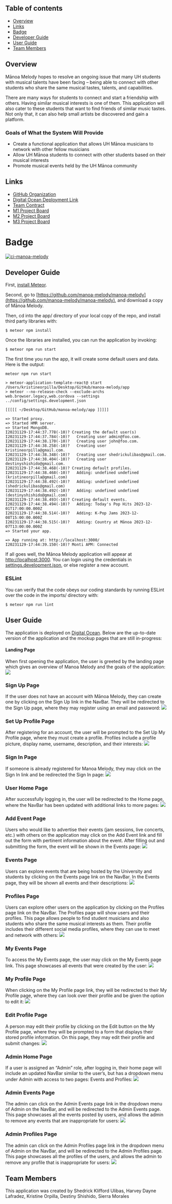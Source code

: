## Table of contents

* [Overview](#overview)
* [Links](#links)
* [Badge](#badge)
* [Developer Guide](#developer-guide)
* [User Guide](#user-guide)
* [Team Members](#team-members)

## Overview
Mānoa Melody hopes to resolve an ongoing issue that many UH students with musical talents have been facing – being able to connect with other students who share the same musical tastes, talents, and capabilities. 

There are many ways for students to connect and start a friendship with others. Having similar musical interests is one of them. This application will also cater to these students that want to find friends of similar music tastes. Not only that, it can also help small artists be discovered and gain a platform. 

### Goals of What the System Will Provide
* Create a functional application that allows UH Mānoa musicians to network with other fellow musicians
* Allow UH Mānoa students to connect with other students based on their musical interests
* Promote musical events held by the UH Mānoa community

## Links
* [GitHub Organization](https://github.com/manoa-melody)
* [Digital Ocean Deployment Link](https://manoa-melody.site)
* [Team Contract](https://docs.google.com/document/d/1GudA4xZf2mPfy_P2KJ5WNL01QBL8tX7OjxNeBdaGfr0/edit?usp=sharing)
* [M1 Project Board](https://github.com/orgs/manoa-melody/projects/1)
* [M2 Project Board](https://github.com/orgs/manoa-melody/projects/2)
* [M3 Project Board](https://github.com/orgs/manoa-melody/projects/3/views/1)

# Badge
[![ci-manoa-melody](https://github.com/manoa-melody/manoa-melody/actions/workflows/ci.yml/badge.svg)](https://github.com/manoa-melody/manoa-melody/actions/workflows/ci.yml)

## Developer Guide

First, [install Meteor](https://www.meteor.com/install).

Second, go to [https://github.com/manoa-melody/manoa-melody](https://github.com/manoa-melody/manoa-melody), and download a copy of Mānoa Melody.

Then, cd into the app/ directory of your local copy of the repo, and install third party libraries with:

```
$ meteor npm install
```

Once the libraries are installed, you can run the application by invoking:

```
$ meteor npm run start
```

The first time you run the app, it will create some default users and data. Here is the output:

```
meteor npm run start

> meteor-application-template-react@ start /Users/kristineorpilla/Desktop/GitHub/manoa-melody/app
> meteor --no-release-check --exclude-archs web.browser.legacy,web.cordova --settings ../config/settings.development.json

[[[[[ ~/Desktop/GitHub/manoa-melody/app ]]]]] 

=> Started proxy.                             
=> Started HMR server.                        
=> Started MongoDB.                           
I20231129-17:44:37.778(-10)? Creating the default user(s)
I20231129-17:44:37.784(-10)?   Creating user admin@foo.com.
I20231129-17:44:38.170(-10)?   Creating user john@foo.com.
I20231129-17:44:38.258(-10)?   Creating user kristineorpilla@gmail.com.
I20231129-17:44:38.348(-10)?   Creating user shedrickulibas@gmail.com.
I20231129-17:44:38.404(-10)?   Creating user destinyshishido@gmail.com.
I20231129-17:44:38.468(-10)? Creating default profiles.
I20231129-17:44:38.468(-10)?   Adding: undefined undefined (kristineorpilla@gmail.com)
I20231129-17:44:38.492(-10)?   Adding: undefined undefined (shedrickulibas@gmail.com)
I20231129-17:44:38.492(-10)?   Adding: undefined undefined (destinyshishido@gmail.com)
I20231129-17:44:38.493(-10)? Creating default events.
I20231129-17:44:38.494(-10)?   Adding: Today's Pop Hits 2023-12-01T17:00:00.000Z
I20231129-17:44:38.514(-10)?   Adding: K-Pop Jams 2023-12-08T15:00:00.000Z
I20231129-17:44:38.515(-10)?   Adding: Country at Mānoa 2023-12-07T13:00:00.000Z
=> Started your app.

=> App running at: http://localhost:3000/
I20231129-17:44:39.150(-10)? Monti APM: Connected
```

If all goes well, the Mānoa Melody application will appear at [http://localhost:3000](http://localhost:3000).  You can login using the credentials in [settings.development.json](https://github.com/manoa-melody/manoa-melody/blob/main/config/settings.development.json), or else register a new account.

### ESLint

You can verify that the code obeys our coding standards by running ESLint over the code in the imports/ directory with:

```
$ meteor npm run lint
```


## User Guide
The application is deployed on [Digital Ocean](https://manoa-melody.site). Below are the up-to-date version of the application and the mockup pages that are still in-progress:

#### Landing Page
When first opening the application, the user is greeted by the landing page which gives an overview of Manoa Melody and the goals of the application:
<img src="doc/m2/landing-page.png">

### Sign Up Page
If the user does not have an account with Mānoa Melody, they can create one by clicking on the Sign Up link in the NavBar. They will be redirected to the Sign Up page, where they may register using an email and password:
<img src="doc/m1/sign-up-page.png">

### Set Up Profile Page
After registering for an account, the user will be prompted to the Set Up My Profile page, where they must create a profile. Profiles include a profile picture, display name, username, description, and their interests:
<img src="doc/m1/set-up-profile-page.png">

### Sign In Page
If someone is already registered for Manoa Melody, they may click on the Sign In link and be redirected the Sign In page:
<img src="doc/m1/sign-in-page.png">

### User Home Page
After successfully logging in, the user will be redirected to the Home page, where the NavBar has been updated with additional links to more pages:
<img src="doc/m2/user-home-page.png">

### Add Event Page
Users who would like to advertise their events (jam sessions, live concerts, etc.) with others on the application may click on the Add Event link and fill out the form with pertinent information about the event. After filling out and submitting the form, the event will be shown in the Events page:
<img src="doc/m2/add-event-page.png">

### Events Page
Users can explore events that are being hosted by the University and students by clicking on the Events page link on the NavBar.  In the Events page, they will be shown all events and their descriptions:
<img src="doc/m2/events-page.png">

### Profiles Page
Users can explore other users on the application by clicking on the Profiles page link on the NavBar. The Profiles page will show users and their profiles. This page allows people to find student musicians and also students who share the same musical interests as them. Their profile includes their different social media profiles, where they can use to meet and network with others:
<img src="doc/m2/profiles-page.png">

### My Events Page
To access the My Events page, the user may click on the My Events page link. This page showcases all events that were created by the user:
<img src="doc/m2/my-events-page.png">

### My Profile Page
When clicking on the My Profile page link, they will be redirected to their My Profile page, where they can look over their profile and be given the option to edit it:
<img src="doc/m2/my-profile-page.png">

### Edit Profile Page
A person may edit their profile by clicking on the Edit button on the My Profile page, where they will be prompted to a form that displays their stored profile information. On this page, they may edit their profile and submit changes:
<img src="doc/mockup/edit-profile-page.png">

### Admin Home Page
If a user is assigned an “Admin” role, after logging in, their home page will include an updated NavBar similar to the user’s, but has a dropdown menu under Admin with access to two pages: Events and Profiles:
<img src="doc/m2/admin-home-page.png">

### Admin Events Page
The admin can click on the Admin Events page link in the dropdown menu of Admin on the NavBar, and will be redirected to the Admin Events page. This page showcases all the events posted by users, and allows the admin to remove any events that are inappropriate for users:
<img src="doc/m3/admin-events-page.png">

### Admin Profiles Page
The admin can click on the Admin Profiles page link in the dropdown menu of Admin on the NavBar, and will be redirected to the Admin Profiles page. This page showcases all the profiles of the users, and allows the admin to remove any profile that is inappropriate for users:
<img src="doc/m3/admin-profiles-page.png">

## Team Members
This application was created by Shedrick Klifford Ulibas, Harvey Dayne Lafradez, Kristine Orpilla, Destiny Shishido, Sierra Morales

